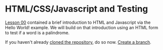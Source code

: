 # HTML/CSS/Javascript and Testing
[Lesson 00](lesson00.md) contained a brief introduction to HTML and Javascript via the Hello World! example. We will build
on that introduction using an HTML form to test if a word is a palindrome.

If you haven't already [cloned the repository](tools/git-clone.md), do so now. [Create a branch](tools/git-branch.md).
